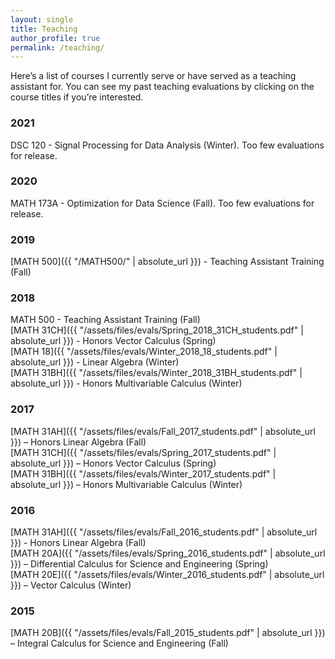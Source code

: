 ```yaml
---
layout: single
title: Teaching
author_profile: true
permalink: /teaching/
---
```


Here’s a list of courses I currently serve or have served as a teaching assistant for. You can see my past teaching evaluations by clicking on the course titles if you’re interested.

### 2021
DSC 120 - Signal Processing for Data Analysis (Winter). Too few evaluations for release.

### 2020
MATH 173A - Optimization for Data Science (Fall). Too few evaluations for release.

### 2019
[MATH 500]({{ "/MATH500/" | absolute_url }})  - Teaching Assistant Training (Fall)  

### 2018

MATH 500  - Teaching Assistant Training (Fall)  
[MATH 31CH]({{ "/assets/files/evals/Spring_2018_31CH_students.pdf" | absolute_url }}) - Honors Vector Calculus (Spring)  
[MATH 18]({{ "/assets/files/evals/Winter_2018_18_students.pdf" | absolute_url }}) - Linear Algebra (Winter)  
[MATH 31BH]({{ "/assets/files/evals/Winter_2018_31BH_students.pdf" | absolute_url }}) - Honors Multivariable Calculus (Winter)

### 2017

[MATH 31AH]({{ "/assets/files/evals/Fall_2017_students.pdf" | absolute_url }}) – Honors Linear Algebra (Fall)  
[MATH 31CH]({{ "/assets/files/evals/Spring_2017_students.pdf" | absolute_url }}) – Honors Vector Calculus (Spring)  
[MATH 31BH]({{ "/assets/files/evals/Winter_2017_students.pdf" | absolute_url }}) – Honors Multivariable Calculus (Winter)

### 2016

[MATH 31AH]({{ "/assets/files/evals/Fall_2016_students.pdf" | absolute_url }}) - Honors Linear Algebra (Fall)  
[MATH 20A]({{ "/assets/files/evals/Spring_2016_students.pdf" | absolute_url }}) – Differential Calculus for Science and Engineering (Spring)  
[MATH 20E]({{ "/assets/files/evals/Winter_2016_students.pdf" | absolute_url }}) – Vector Calculus (Winter)

### 2015

[MATH 20B]({{ "/assets/files/evals/Fall_2015_students.pdf" | absolute_url }}) – Integral Calculus for Science and Engineering (Fall)
